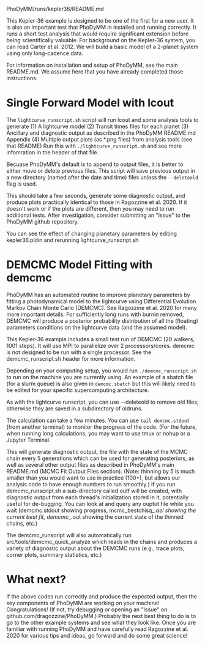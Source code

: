 PhoDyMM/runs/kepler36/README.md

This Kepler-36 example is designed to be one of the first for a new user.
It is also an important test that PhoDyMM in installed and running correctly. 
It runs a short test analysis that would require significant extension before being scientifically valuable.
For background on the Kepler-36 system, you can read Carter et al. 2012. 
We will build a basic model of a 2-planet system using only long-cadence data. 

For information on installation and setup of PhoDyMM, see the main README.md. We assume here that you have already completed those instructions. 

# Single Forward Model with lcout

The `lightcurve_runscript.sh` script will run lcout and some analysis tools to generate
 (1) A lightcurve model
 (2) Transit times files for each planet
 (3) Ancillary and diagnostic output as described in the PhoDyMM README.md Appendix
 (4) Multiple output plots (as *.png files) from analysis tools (see that README)
Run this with 
```./lightcurve_runscript.sh```
and see more infomration in the header of that file. 

Becuase PhoDyMM's default is to append to output files, it is better to either move or delete previous files. This script will save previous output 
in a new directory (named after the date and time) files unless the ```--deleteold``` flag is used.

This should take a few seconds, generate some diagnostic output, and produce plots practically identical to those in Ragozzine et al. 2020. If it 
doesn't work or if the plots are different, then you may need to run additional tests. After investigation, consider submitting an "Issue" to the 
PhoDyMM github repository.

You can see the effect of changing planetary parameters by editing kepler36.pldin and rerunning lightcurve_runscript.sh


# DEMCMC Model Fitting with demcmc

PhoDyMM has an automated routine to improve planetary parameters by fitting a photodynamical model to the lightcurve using Differential Evolution 
Markov Chain Monte Carlo (DEMCMC). See Ragozzine et al. 2020 for many more important details. For sufficiently long runs with burnin removed, DEMCMC 
will produce a posterior probability distribution of all the (floating) parameters conditions on the lightcurve data (and the assumed model).

This Kepler-36 example includes a small test run of DEMCMC (20 walkers, 1001 steps). It will use MPI to parallelize over 2 processors/cores. demcmc is 
not designed to be run with a single processor. See the demcmc_runscript.sh header for more information.

Depending on your computing setup, you would run ```./demcmc_runscript.sh``` to run on the machine you are currently using. An example of a sbatch 
file (for a slurm queue) is also given in ```demcmc.sbatch``` but this will likely need to be edited for your specific supercomputing architecture.

As with the lightcurve runscript, you can use --deleteold to remove old files; otherwise they are saved in a subdirectory of oldruns. 

The calculation can take a few minutes. You can use ```tail demcmc.stdout``` (from another terminal) to monitor the progress of the code. (For the 
future, when running long calculations, you may want to use tmux or nohup or a Jupyter Terminal.

This will generate diagnostic output, the file with the state of the MCMC chain every 5 generations which can be used for generating posteriors, as 
well as several other output files as described in PhoDyMM's main README.md (MCMC Fit Output Files section). (Note: thinning by 5 is much smaller 
than you would want to use in practice (100+), but allows our analysis code to have enough numbers to run smoothly.) If you run demcmc_runscript.sh a 
sub-directory called outf will be created, with diagnostic output from each thread's initialization stored in it, potentially useful for de-bugging. 
You can look at and query any ouptut file while you wait (demcmc.stdout showing progress, mcmc_bestchisq_*.aei showing the current best fit, 
demcmc_*.out showing the current state of the thinned chains, etc.)

The demcmc_runscript will also automatically run src/tools/demcmc_quick_analyze which reads in the chains and produces a variety of diagnostic output 
about the DEMCMC runs (e.g., trace plots, corner plots, summary statistics, etc.)


# What next?

If the above codes run correctly and produce the expected output, then the key components of PhoDyMM are working on your machine! Congratulations! 
(If not, try debugging or opening an "Issue" on github.com/dragozzine/PhoDyMM.) Probably the next best thing to do is to go to the other example 
systems and see what they look like. Once you are familiar with running PhoDyMM and have carefully read Ragozzine et al. 2020 for various tips and 
ideas, go forward and do some great science!
